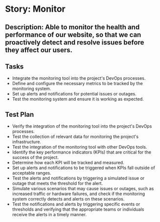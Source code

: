 # Story: Monitor
## Description: Able to monitor the health and performance of our website, so that we can proactively detect and resolve issues before they affect our users.
## Tasks 
* Integrate the monitoring tool into the project's DevOps processes. 
* Define and configure the necessary metrics to be tracked by the monitoring system. 
* Set up alerts and notifications for potential issues or outages. 
* Test the monitoring system and ensure it is working as expected.
## Test Plan
* Verify the integration of the monitoring tool into the project's DevOps processes.
* Test the collection of relevant data for monitoring the project's infrastructure.
* Test the integration of the monitoring tool with other DevOps tools.
* Identify the key performance indicators (KPIs) that are critical for the success of the project.
* Determine how each KPI will be tracked and measured. 
* Set up alerts and notifications to be triggered when KPIs fall outside of acceptable ranges.
* Test the alerts and notifications by triggering a simulated issue or outage that meets the threshold for the alert.
* Simulate various scenarios that may cause issues or outages, such as increased traffic or hardware failures, and check if the monitoring system correctly detects and alerts on these scenarios. 
* Test the notifications and alerts by triggering specific events or thresholds and verifying that the appropriate teams or individuals receive the alerts in a timely manner.